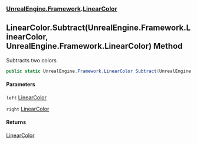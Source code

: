 ### [UnrealEngine.Framework](./UnrealEngine-Framework.md 'UnrealEngine.Framework').[LinearColor](./LinearColor.md 'UnrealEngine.Framework.LinearColor')
## LinearColor.Subtract(UnrealEngine.Framework.LinearColor, UnrealEngine.Framework.LinearColor) Method
Subtracts two colors  
```csharp
public static UnrealEngine.Framework.LinearColor Subtract(UnrealEngine.Framework.LinearColor left, UnrealEngine.Framework.LinearColor right);
```
#### Parameters
<a name='UnrealEngine-Framework-LinearColor-Subtract(UnrealEngine-Framework-LinearColor_UnrealEngine-Framework-LinearColor)-left'></a>
`left` [LinearColor](./LinearColor.md 'UnrealEngine.Framework.LinearColor')  
  
<a name='UnrealEngine-Framework-LinearColor-Subtract(UnrealEngine-Framework-LinearColor_UnrealEngine-Framework-LinearColor)-right'></a>
`right` [LinearColor](./LinearColor.md 'UnrealEngine.Framework.LinearColor')  
  
#### Returns
[LinearColor](./LinearColor.md 'UnrealEngine.Framework.LinearColor')  
